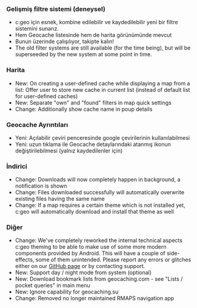 ### Gelişmiş filtre sistemi (deneysel)
- c:geo için esnek, kombine edilebilir ve kaydedilebilir yeni bir filtre sistemini sunarız.
- Hem Geocache listesinde hem de harita görünümünde mevcut
- Bunun üzerinde çalışılıyor, takipte kalın!
- The old filter systems are still available (for the time being), but will be superseeded by the new system at some point in time.

### Harita
- New: On creating a user-defined cache while displaying a map from a list: Offer user to store new cache in current list (instead of default list for user-defined caches)
- New: Separate "own" and "found" filters in map quick settings
- Change: Additionally show cache name in poup details

### Geocache Ayrıntıları
- Yeni: Açılabilir çeviri penceresinde google çevirilerinin kullanılabilmesi
- Yeni: uzun tıklama ile Geocache detaylarındaki atanmış ikonun değiştirilebilmesi (yalnız kaydedilenler için)

### İndirici
- Change: Downloads will now completely happen in background, a notification is shown
- Change: Files downloaded successfully will automatically overwrite existing files having the same name
- Change: If a map requires a certain theme which is not installed yet, c:geo will automatically download and install that theme as well

### Diğer
- Change: We've completely reworked the internal technical aspects c:geo theming to be able to make use of some more modern components provided by Android. This will have a couple of side-effects, some of them unintended. Please report any errors or glitches either on our [GitHub page](https://www.github.com/cgeo/cgeo/issues) or by contacting support.
- New: Support day / night mode from system (optional)
- New: Download bookmark lists from geocaching.com - see "Lists / pocket queries" in main menu
- New: Ignore capability for geocaching.su
- Change: Removed no longer maintained RMAPS navigation app
